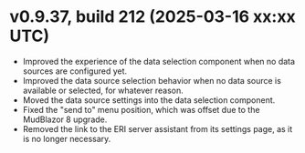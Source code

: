 # v0.9.37, build 212 (2025-03-16 xx:xx UTC)
- Improved the experience of the data selection component when no data sources are configured yet.
- Improved the data source selection behavior when no data source is available or selected, for whatever reason.
- Moved the data source settings into the data selection component.
- Fixed the "send to" menu position, which was offset due to the MudBlazor 8 upgrade.
- Removed the link to the ERI server assistant from its settings page, as it is no longer necessary.